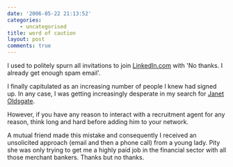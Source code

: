 ```yaml
---
date: '2006-05-22 21:13:52'
categories:
    - uncategorised
title: word of caution
layout: post
comments: true
---
```

I used to politely spurn all invitations to join
[LinkedIn.com](http://www.nbrightside.com/blog/2006/03/03/linkedincom/)
with 'No thanks. I already get enough spam email'.

I finally capitulated as an increasing number of people I knew had
signed up. In any case, I was getting increasingly desperate in my
search for [Janet
Oldsgate](http://www.nbrightside.com/blog/2005/12/09/probably-the-best-phish-in-the-world/).

However, if you have any reason to interact with a recruitment agent for
any reason, think long and hard before adding him to your network.

A mutual friend made this mistake and consequently I received an
unsolicited approach (email and then a phone call) from a young lady.
Pity she was only trying to get me a highly paid job in the financial
sector with all those merchant bankers. Thanks but no thanks.
